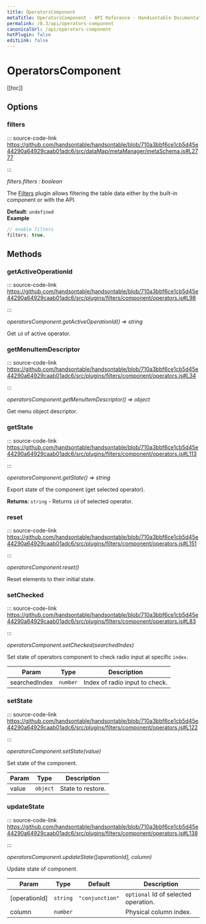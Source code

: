 ```yaml
---
title: OperatorsComponent
metaTitle: OperatorsComponent - API Reference - Handsontable Documentation
permalink: /8.3/api/operators-component
canonicalUrl: /api/operators-component
hotPlugin: false
editLink: false
---
```


# OperatorsComponent

[[toc]]
## Options

### filters
  
::: source-code-link https://github.com/handsontable/handsontable/blob/710a3bbf6ce1cb5d45e44290a64929caab01adc6/src/dataMap/metaManager/metaSchema.js#L2777

:::

_filters.filters : boolean_

The [Filters](#filters) plugin allows filtering the table data either by the built-in component or with the API.

**Default**: <code>undefined</code>  
**Example**  
```js
// enable filters
filters: true,
```

## Methods

### getActiveOperationId
  
::: source-code-link https://github.com/handsontable/handsontable/blob/710a3bbf6ce1cb5d45e44290a64929caab01adc6/src/plugins/filters/component/operators.js#L98

:::

_operatorsComponent.getActiveOperationId() ⇒ string_

Get `id` of active operator.



### getMenuItemDescriptor
  
::: source-code-link https://github.com/handsontable/handsontable/blob/710a3bbf6ce1cb5d45e44290a64929caab01adc6/src/plugins/filters/component/operators.js#L34

:::

_operatorsComponent.getMenuItemDescriptor() ⇒ object_

Get menu object descriptor.



### getState
  
::: source-code-link https://github.com/handsontable/handsontable/blob/710a3bbf6ce1cb5d45e44290a64929caab01adc6/src/plugins/filters/component/operators.js#L113

:::

_operatorsComponent.getState() ⇒ string_

Export state of the component (get selected operator).


**Returns**: `string` - Returns `id` of selected operator.  

### reset
  
::: source-code-link https://github.com/handsontable/handsontable/blob/710a3bbf6ce1cb5d45e44290a64929caab01adc6/src/plugins/filters/component/operators.js#L151

:::

_operatorsComponent.reset()_

Reset elements to their initial state.



### setChecked
  
::: source-code-link https://github.com/handsontable/handsontable/blob/710a3bbf6ce1cb5d45e44290a64929caab01adc6/src/plugins/filters/component/operators.js#L83

:::

_operatorsComponent.setChecked(searchedIndex)_

Set state of operators component to check radio input at specific `index`.


| Param | Type | Description |
| --- | --- | --- |
| searchedIndex | `number` | Index of radio input to check. |



### setState
  
::: source-code-link https://github.com/handsontable/handsontable/blob/710a3bbf6ce1cb5d45e44290a64929caab01adc6/src/plugins/filters/component/operators.js#L122

:::

_operatorsComponent.setState(value)_

Set state of the component.


| Param | Type | Description |
| --- | --- | --- |
| value | `object` | State to restore. |



### updateState
  
::: source-code-link https://github.com/handsontable/handsontable/blob/710a3bbf6ce1cb5d45e44290a64929caab01adc6/src/plugins/filters/component/operators.js#L138

:::

_operatorsComponent.updateState([operationId], column)_

Update state of component.


| Param | Type | Default | Description |
| --- | --- | --- | --- |
| [operationId] | `string` | <code>"conjunction"</code> | `optional` Id of selected operation. |
| column | `number` |  | Physical column index. |


